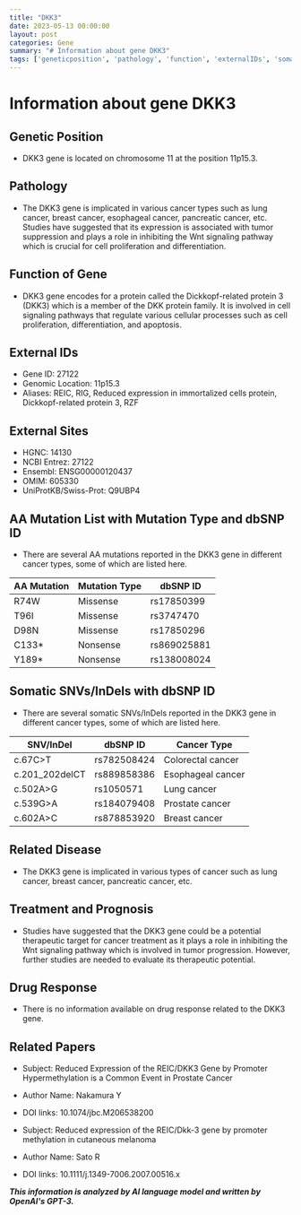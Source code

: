 ```yaml
---
title: "DKK3"
date: 2023-05-13 00:00:00
layout: post
categories: Gene
summary: "# Information about gene DKK3"
tags: ['geneticposition', 'pathology', 'function', 'externalIDs', 'somaticmutations', 'relateddisease', 'treatment', 'prognosis']
---
```


# Information about gene DKK3

## Genetic Position

- DKK3 gene is located on chromosome 11 at the position 11p15.3.

## Pathology

- The DKK3 gene is implicated in various cancer types such as lung cancer, breast cancer, esophageal cancer, pancreatic cancer, etc. Studies have suggested that its expression is associated with tumor suppression and plays a role in inhibiting the Wnt signaling pathway which is crucial for cell proliferation and differentiation.

## Function of Gene

- DKK3 gene encodes for a protein called the Dickkopf-related protein 3 (DKK3) which is a member of the DKK protein family. It is involved in cell signaling pathways that regulate various cellular processes such as cell proliferation, differentiation, and apoptosis.

## External IDs

- Gene ID: 27122
- Genomic Location: 11p15.3
- Aliases: REIC, RIG, Reduced expression in immortalized cells protein, Dickkopf-related protein 3, RZF

## External Sites

- HGNC: 14130
- NCBI Entrez: 27122
- Ensembl: ENSG00000120437
- OMIM: 605330
- UniProtKB/Swiss-Prot: Q9UBP4

## AA Mutation List with Mutation Type and dbSNP ID

- There are several AA mutations reported in the DKK3 gene in different cancer types, some of which are listed here. 

| AA Mutation | Mutation Type | dbSNP ID |
| ---- | ---- | ---- |
| R74W | Missense | rs17850399 |
| T96I | Missense | rs3747470 |
| D98N | Missense | rs17850296 |
| C133* | Nonsense | rs869025881 |
| Y189* | Nonsense | rs138008024 |

## Somatic SNVs/InDels with dbSNP ID

- There are several somatic SNVs/InDels reported in the DKK3 gene in different cancer types, some of which are listed here.

| SNV/InDel | dbSNP ID | Cancer Type |
| ---- | ---- | ---- |
| c.67C>T | rs782508424 | Colorectal cancer |
| c.201_202delCT | rs889858386 | Esophageal cancer |
| c.502A>G | rs1050571 | Lung cancer |
| c.539G>A | rs184079408 | Prostate cancer |
| c.602A>C | rs878853920 | Breast cancer |

## Related Disease

- The DKK3 gene is implicated in various types of cancer such as lung cancer, breast cancer, pancreatic cancer, etc.

## Treatment and Prognosis

- Studies have suggested that the DKK3 gene could be a potential therapeutic target for cancer treatment as it plays a role in inhibiting the Wnt signaling pathway which is involved in tumor progression. However, further studies are needed to evaluate its therapeutic potential.

## Drug Response

- There is no information available on drug response related to the DKK3 gene.

## Related Papers

- Subject: Reduced Expression of the REIC/DKK3 Gene by Promoter Hypermethylation is a Common Event in Prostate Cancer
- Author Name: Nakamura Y
- DOI links: 10.1074/jbc.M206538200

- Subject: Reduced expression of the REIC/Dkk-3 gene by promoter methylation in cutaneous melanoma
- Author Name: Sato R
- DOI links: 10.1111/j.1349-7006.2007.00516.x

**_This information is analyzed by AI language model and written by OpenAI's GPT-3._**